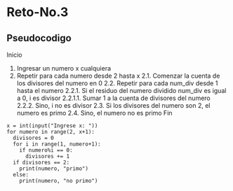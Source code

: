 # Reto-No.3
## Pseudocodigo
Inicio
1. Ingresar un numero x cualquiera
2. Repetir para cada numero desde 2 hasta x
   2.1. Comenzar la cuenta de los divisores del numero en 0
   2.2. Repetir para cada num_div desde 1 hasta el numero
        2.2.1. Si el residuo del numero dividido num_div es igual a 0, i es divisor
               2.2.1.1. Sumar 1 a la cuenta de divisores del numero
        2.2.2. Sino, i no es divisor
   2.3. Si los divisores del numero son 2, el numero es primo
   2.4. Sino, el numero no es primo
Fin
```
x = int(input("Ingrese x: "))
for numero in range(2, x+1):
  divisores = 0
  for i in range(1, numero+1):
    if numero%i == 0:
      divisores += 1
  if divisores == 2:
    print(numero, "primo")
  else:
    print(numero, "no primo")
```
